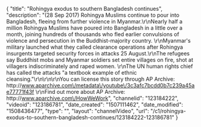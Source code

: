 {
    "title": "Rohingya exodus to southern Bangladesh continues",
    "description": "(28 Sep 2017) Rohingya Muslims continue to pour into Bangladesh, fleeing from further violence in Myanmar.\r\nNearly half a million Rohingya Muslims have poured into Bangladesh in a little over a month, joining hundreds of thousands who fled earlier convulsions of violence and persecution in the Buddhist-majority country. \r\nMyanmar's military launched what they called clearance operations after Rohingya insurgents targeted security forces in attacks 25 August.\r\nThe refugees say Buddhist mobs and Myanmar soldiers set entire villages on fire, shot at villagers indiscriminately and raped women. \r\nThe UN human rights chief has called the attacks \"a textbook example of ethnic cleansing.\"\r\n\r\n\r\nYou can license this story through AP Archive: http:\/\/www.aparchive.com\/metadata\/youtube\/3c3afc7bcdd0b7c239a45ae77771f43f \r\nFind out more about AP Archive: http:\/\/www.aparchive.com\/HowWeWork",
    "channelid": "123184222",
    "videoid": "123186781",
    "date_created": "1507111462",
    "date_modified": "1508436477",
    "type": "",
    "layout": "channelVideo",
    "url": "\/c1\/rohingya-exodus-to-southern-bangladesh-continues\/123184222-123186781"
}